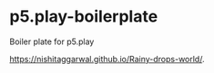 # p5.play-boilerplate
Boiler plate for p5.play

 https://nishitaggarwal.github.io/Rainy-drops-world/.

